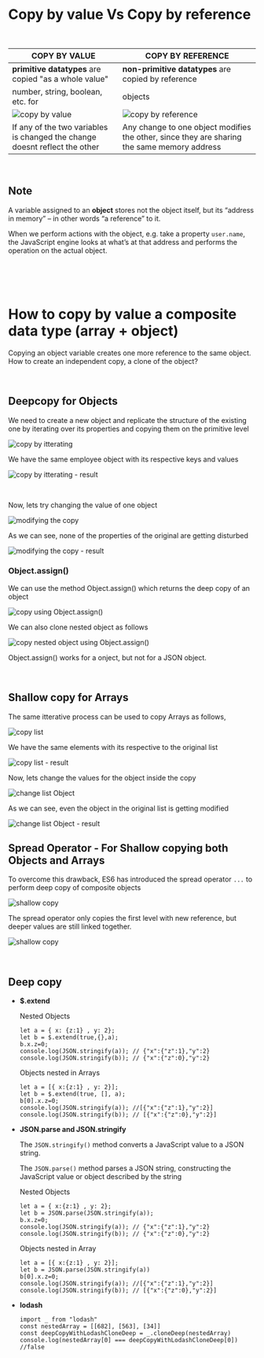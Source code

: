# Copy by value Vs Copy by reference

<br/>

| COPY BY VALUE                                                              | COPY BY REFERENCE                                                                           |
| -------------------------------------------------------------------------- | ------------------------------------------------------------------------------------------- |
| **primitive datatypes** are copied "as a whole value"                      | **non-primitive datatypes** are copied by reference                                         |
| number, string, boolean, etc. for                                          | objects                                                                                     |
| ![copy by value](images/copyByVal.png)                                     | ![copy by reference](images/copyByRef.png)                                                  |
| If any of the two variables is changed the change doesnt reflect the other | Any change to one object modifies the other, since they are sharing the same memory address |

<br/>

## Note

A variable assigned to an **object** stores not the object itself, but its “address in memory” – in other words “a reference” to it.

When we perform actions with the object, e.g. take a property `user.name`, the JavaScript engine looks at what’s at that address and performs the operation on the actual object.

<br>
<br>
<br>

# How to copy by value a composite data type (array + object)

Copying an object variable creates one more reference to the same object. How to create an independent copy, a clone of the object?

<br>

## Deepcopy for Objects

We need to create a new object and replicate the structure of the existing one by iterating over its properties and copying them on the primitive level

![copy by itterating](images/copyCompositeDataType-1.png)

We have the same employee object with its respective keys and values

![copy by itterating - result](images/copyCompositeDataType-2.png)

<br/>

Now, lets try changing the value of one object

![modifying the copy](images/copyCompositeDataType-3.png)

As we can see, none of the properties of the original are getting disturbed

![modifying the copy - result](images/copyCompositeDaatType-4.png)

### Object.assign()

We can use the method Object.assign() which returns the deep copy of an object

![copy using Object.assign()](images/objAssign-1.png)

We can also clone nested object as follows

![copy nested object using Object.assign()](images/objAssign-2.png)

Object.assign() works for a onject, but not for a JSON object.

<br>

## Shallow copy for Arrays

The same itterative process can be used to copy Arrays as follows,

![copy list](images/listCopy-1.png)

We have the same elements with its respective to the original list

![copy list - result](images/listCopy-2.png)

Now, lets change the values for the object inside the copy

![change list Object](images/listCopy-3.png)

As we can see, even the object in the original list is getting modified

![change list Object - result](images/listCopy-4.png)

## Spread Operator - For Shallow copying both Objects and Arrays

To overcome this drawback, ES6 has introduced the spread operator `...` to perform deep copy of composite objects

![shallow copy ](images/restOper-1.png)

The spread operator only copies the first level with new reference, but deeper values are still linked together.

![shallow copy ](images/restOper-2.png)

<br>

## Deep copy

- **$.extend**

    Nested Objects

    `let a = { x: {z:1} , y: 2}; ` <br>
    `let b = $.extend(true,{},a); ` <br>
    `b.x.z=0;` <br>
    `console.log(JSON.stringify(a)); // {"x":{"z":1},"y":2} `<br>
    `console.log(JSON.stringify(b)); // {"x":{"z":0},"y":2}`<br>

    Objects nested in Arrays

    `let a = [{ x:{z:1} , y: 2}];`<br>
    `let b = $.extend(true, [], a);`<br>
    `b[0].x.z=0;`<br>
    `console.log(JSON.stringify(a)); //[{"x":{"z":1},"y":2}]`<br>
    `console.log(JSON.stringify(b)); // [{"x":{"z":0},"y":2}] ` <br>

- **JSON.parse and JSON.stringify**

    The `JSON.stringify()` method converts a JavaScript value to a JSON string.
    
    The `JSON.parse()` method parses a JSON string, constructing the JavaScript value or object described by the string

    Nested Objects

    `let a = { x:{z:1} , y: 2};`<br>
    `let b = JSON.parse(JSON.stringify(a));`<br>
    `b.x.z=0;`<br>
    `console.log(JSON.stringify(a)); // {"x":{"z":1},"y":2}`<br>
    `console.log(JSON.stringify(b)); // {"x":{"z":0},"y":2}`<br>

    Objects nested in Array

    `let a = [{ x:{z:1} , y: 2}];`<br>
    `let b = JSON.parse(JSON.stringify(a))`<br>
    `b[0].x.z=0;`<br>
    `console.log(JSON.stringify(a)); //[{"x":{"z":1},"y":2}]`<br>
    `console.log(JSON.stringify(b)); // [{"x":{"z":0},"y":2}]`<br>

- **lodash**
    
    `import _ from "lodash"`<br>
    `const nestedArray = [[682], [563], [34]]`<br>
    `const deepCopyWithLodashCloneDeep = _.cloneDeep(nestedArray)`<br>
    `console.log(nestedArray[0] === deepCopyWithLodashCloneDeep[0])     //false`<br>